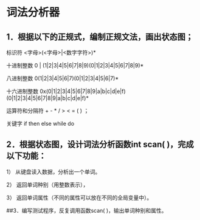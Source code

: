 # 词法分析器
## 1．根据以下的正规式，编制正规文法，画出状态图；

标识符               <字母>(<字母>|<数字字符>)*

十进制整数              0 | (1|2|3|4|5|6|7|8|9)(0|1|2|3|4|5|6|7|8|9)*

八进制整数     0(1|2|3|4|5|6|7)(0|1|2|3|4|5|6|7)*

十六进制整数   0x(0|1|2|3|4|5|6|7|8|9|a|b|c|d|e|f)(0|1|2|3|4|5|6|7|8|9|a|b|c|d|e|f)*

运算符和分隔符      +  -  *  /  >  <  =  (  )  ；

关键字               if  then  else  while  do  

## 2．根据状态图，设计词法分析函数int scan( )，完成以下功能：

1）   从键盘读入数据，分析出一个单词。

2）   返回单词种别（用整数表示），

3）   返回单词属性（不同的属性可以放在不同的全局变量中）。

##3．编写测试程序，反复调用函数scan( )，输出单词种别和属性。